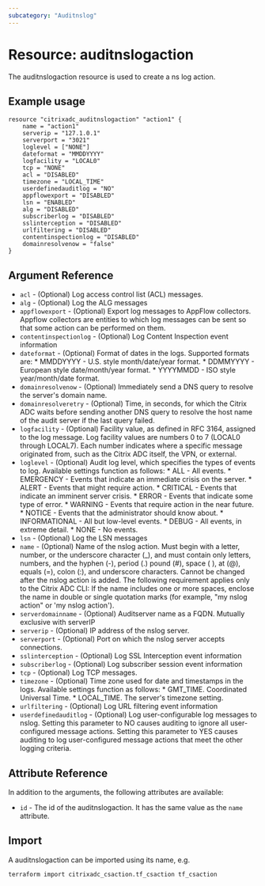 ```yaml
---
subcategory: "Auditnslog"
---
```


# Resource: auditnslogaction

The auditnslogaction resource is used to create a ns log action.


## Example usage

```hcl
resource "citrixadc_auditnslogaction" "action1" {
    name = "action1"
    serverip = "127.1.0.1"
    serverport = "3021"
    loglevel = ["NONE"]
    dateformat = "MMDDYYYY"
    logfacility = "LOCAL0"
    tcp = "NONE"
    acl = "DISABLED"
    timezone = "LOCAL_TIME"
    userdefinedauditlog = "NO"
    appflowexport = "DISABLED"
    lsn = "ENABLED"
    alg = "DISABLED"
    subscriberlog = "DISABLED"
    sslinterception = "DISABLED"
    urlfiltering = "DISABLED"
    contentinspectionlog = "DISABLED"
    domainresolvenow = "false"
}
```


## Argument Reference

* `acl` - (Optional) Log access control list (ACL) messages.
* `alg` - (Optional) Log the ALG messages
* `appflowexport` - (Optional) Export log messages to AppFlow collectors. Appflow collectors are entities to which log messages can be sent so that some action can be performed on them.
* `contentinspectionlog` - (Optional) Log Content Inspection event information
* `dateformat` - (Optional) Format of dates in the logs. Supported formats are:  * MMDDYYYY - U.S. style month/date/year format. * DDMMYYYY - European style date/month/year format. * YYYYMMDD - ISO style year/month/date format.
* `domainresolvenow` - (Optional) Immediately send a DNS query to resolve the server's domain name.
* `domainresolveretry` - (Optional) Time, in seconds, for which the Citrix ADC waits before sending another DNS query to resolve the host name of the audit server if the last query failed.
* `logfacility` - (Optional) Facility value, as defined in RFC 3164, assigned to the log message.  Log facility values are numbers 0 to 7 (LOCAL0 through LOCAL7). Each number indicates where a specific message originated from, such as the Citrix ADC itself, the VPN, or external.
* `loglevel` - (Optional) Audit log level, which specifies the types of events to log.  Available settings function as follows:  * ALL - All events. * EMERGENCY - Events that indicate an immediate crisis on the server. * ALERT - Events that might require action. * CRITICAL - Events that indicate an imminent server crisis. * ERROR - Events that indicate some type of error. * WARNING - Events that require action in the near future. * NOTICE - Events that the administrator should know about. * INFORMATIONAL - All but low-level events. * DEBUG - All events, in extreme detail. * NONE - No events.
* `lsn` - (Optional) Log the LSN messages
* `name` - (Optional) Name of the nslog action. Must begin with a letter, number, or the underscore character (_), and must contain only letters, numbers, and the hyphen (-), period (.) pound (#), space ( ), at (@), equals (=), colon (:), and underscore characters. Cannot be changed after the nslog action is added.  The following requirement applies only to the Citrix ADC CLI: If the name includes one or more spaces, enclose the name in double or single quotation marks (for example, "my nslog action" or 'my nslog action').
* `serverdomainname` - (Optional) Auditserver name as a FQDN. Mutually exclusive with serverIP
* `serverip` - (Optional) IP address of the nslog server.
* `serverport` - (Optional) Port on which the nslog server accepts connections.
* `sslinterception` - (Optional) Log SSL Interception event information
* `subscriberlog` - (Optional) Log subscriber session event information
* `tcp` - (Optional) Log TCP messages.
* `timezone` - (Optional) Time zone used for date and timestamps in the logs.  Available settings function as follows:  * GMT_TIME. Coordinated Universal Time. * LOCAL_TIME. The server's timezone setting.
* `urlfiltering` - (Optional) Log URL filtering event information
* `userdefinedauditlog` - (Optional) Log user-configurable log messages to nslog. Setting this parameter to NO causes auditing to ignore all user-configured message actions. Setting this parameter to YES causes auditing to log user-configured message actions that meet the other logging criteria.


## Attribute Reference

In addition to the arguments, the following attributes are available:

* `id` - The id of the auditnslogaction. It has the same value as the `name` attribute.


## Import

A auditnslogaction can be imported using its name, e.g.

```shell
terraform import citrixadc_csaction.tf_csaction tf_csaction
```

